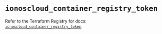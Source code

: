 # `ionoscloud_container_registry_token`

Refer to the Terraform Registry for docs: [`ionoscloud_container_registry_token`](https://registry.terraform.io/providers/ionos-cloud/ionoscloud/6.7.10/docs/resources/container_registry_token).
